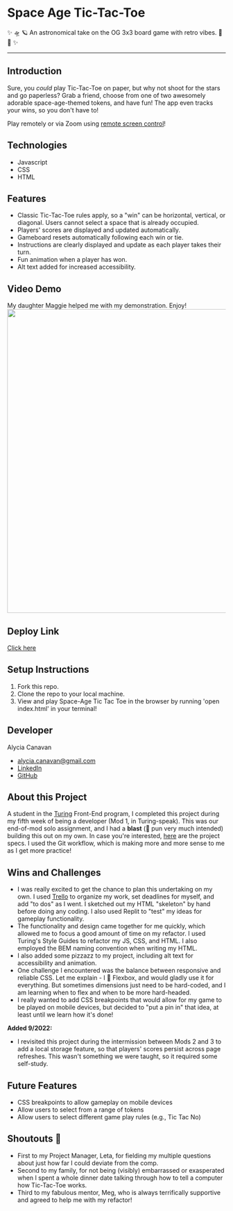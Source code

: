 # Space Age Tic-Tac-Toe
✨ 🛸 🪐  An astronomical take on the OG 3x3 board game with retro vibes. 🌙 🚀 ✨ 

*********

## Introduction
Sure, you *could* play Tic-Tac-Toe on paper, but why not shoot for the stars and go paperless? Grab a friend, choose from one of two
awesomely adorable space-age-themed tokens, and have fun! The app even tracks your wins, so you don't have to!

Play remotely or via Zoom using [remote screen control](https://support.zoom.us/hc/en-us/articles/201362673-Requesting-or-giving-remote-control)!

## Technologies
* Javascript     
* CSS     
* HTML

## Features
* Classic Tic-Tac-Toe rules apply, so a "win" can be horizontal, vertical, or diagonal. Users cannot select a space that is already occupied.    
* Players' scores are displayed and updated automatically.   
* Gameboard resets automatically following each win or tie.
* Instructions are clearly displayed and update as each player takes their turn.      
* Fun animation when a player has won.    
* Alt text added for increased accessibility.

## Video Demo
My daughter Maggie helped me with my demonstration. Enjoy!      
<img width="700px" src="https://user-images.githubusercontent.com/105533317/183779624-bce7d108-5efa-452a-813a-740a35870cde.mp4"/>        

## Deploy Link
[Click here](https://alyciacan.github.io/Tic-Tac-Toe/)

## Setup Instructions
1. Fork this repo.
2. Clone the repo to your local machine.
3. View and play Space-Age Tic Tac Toe in the browser by running 'open index.html' in your terminal!

## Developer
Alycia Canavan       
* alycia.canavan@gmail.com         
* [LinkedIn](www.linkedin.com/in/alycia-canavan)    
* [GitHub](https://github.com/alyciacan)    

## About this Project
  A student in the [Turing](https://turing.edu/) Front-End program, I completed this project during my fifth week of being a developer (Mod 1, in Turing-speak). This was our end-of-mod solo assignment, and I had a **blast** (🚀 pun very much intended) building this out on my own. In case you're interested, [here](https://frontend.turing.edu/projects/module-1/tic-tac-toe-solo-v2.html) are the project specs. I used the Git workflow, which is making more and more sense to me as I get more practice!

## Wins and Challenges
* I was really excited to get the chance to plan this undertaking on my own. I used [Trello](https://trello.com/alyciacanavan/boards) to organize my work, set deadlines for myself, and add "to dos" as I went. I sketched out my HTML "skeleton" by hand before doing any coding. I also used Replit to "test" my ideas for gameplay functionality.    
* The functionality and design came together for me quickly, which allowed me to focus a good amount of time on my refactor. I used Turing's Style Guides to refactor my JS, CSS, and HTML. I also employed the BEM naming convention when writing my HTML.     
* I also added some pizzazz to my project, including alt text for accessibility and animation.    
* One challenge I encountered was the balance between responsive and reliable CSS. Let me explain - I 💜 Flexbox, and would gladly use it for everything. But sometimes dimensions just need to be hard-coded, and I am learning when to flex and when to be more hard-headed.
* I really wanted to add CSS breakpoints that would allow for my game to be played on mobile devices, but decided to "put a pin in" that idea, at least until we learn how it's done!       

__Added 9/2022:__
* I revisited this project during the intermission between Mods 2 and 3 to add a local storage feature, so that players' scores persist across page refreshes. This wasn't something we were taught, so it required some self-study.       

## Future Features
* CSS breakpoints to allow gameplay on mobile devices
* Allow users to select from a range of tokens
* Allow users to select different game play rules (e.g., Tic Tac No)

## Shoutouts 📣 
* First to my Project Manager, Leta, for fielding my multiple questions about just how far I could deviate from the comp.
* Second to my family, for not being (visibly) embarrassed or exasperated when I spent a whole dinner date talking through how to tell a computer how Tic-Tac-Toe works.    
* Third to my fabulous mentor, Meg, who is always terrifically supportive and agreed to help me with my refactor!   
